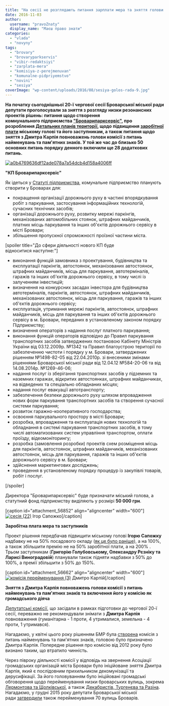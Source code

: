 ```yaml
---
title: "На сесії не розглядають питання зарплати мера та зняття голови \"декомунізаційної\" комісії"
date: 2016-11-03
author: 
  username: "pravoZnaty"
  display_name: "Маєш право знати"
categories: 
  - "vlada"
  - "novyny"
tags: 
  - "brovary"
  - "brovaryparkservis"
  - "vibir-redaktsiyi"
  - "zarplata-mera"
  - "komisiya-z-perejmenuvan"
  - "komunalne-pidpriyemstvo"
  - "novini"
  - "sesiya"
coverImage: "wp-content/uploads/2016/08/sesiya-golos-rada-9.jpg"
---
```


**На початку сьогоднішньої 20-ї чергової сесії Броварської міської ради депутати проголосували за зняття з розгляду низки резонансних проектів рішень: питання щодо створення комнунального підприємства ["Броварипарксервіс"](http://brovary-rada.gov.ua/documents/24536.html), про розроблення [Детальних планів території](http://brovary-rada.gov.ua/documents/24565.html), щодо підвищення [заробітної плати](http://brovary-rada.gov.ua/documents/24562.html) міському голові та його заступникам, а також питання щодо зняття з Дмитра Карпія повноважень голови комісії з питань найменувань та пам'ятних знаків. У той же час до близько 50 основних питань порядку денного включили ще 28 додаткових питань.**

[![a0b4769636df12ade078a7a54dcb4d158a4006ff](https://mpz.brovary.org/wp-content/uploads/2016/11/a0b4769636df12ade078a7a54dcb4d158a4006ff.jpg)](https://mpz.brovary.org/wp-content/uploads/2016/11/a0b4769636df12ade078a7a54dcb4d158a4006ff.jpg)

**"КП Броварипарксервіс"**

Як ідеться у [Статуті підприємства](https://onedrive.live.com/redir?resid=76CC13A1B9E773BD!800&authkey=!ACqJYw_5ssxtRdM&ithint=file%2cdocx), комунальне підприємство планують створити у Броварах для:

- покращення організації дорожнього руху в частині впорядкування робіт з паркування, застосування інформаційних технологій, сучасних технічних засобів;
- організації дорожнього руху, розвитку мережі паркінгів, механізованих автомобільних стоянок, штрафних майданчиків, платних місць паркування та інших об'єктів дорожнього сервісу в місті Бровари;
- збільшення пропускної спроможності проїзної частини міста.

\[spoiler title="До сфери діяльності нового КП буде відноситися наступне:"\]

- виконання функцій замовника з проектування, будівництва та експлуатації паркінгів, автостоянок, механізованих автостоянок, штрафних майданчиків, місць для паркування, автотерміналів, гаражів та інших об'єктів дорожнього сервісу, в тому числі із залученням інвестицій;
- визначення на конкурсних засадах інвестора для будівництва автотерміналів, паркінгів, автостоянок, штрафних майданчиків, механізованих автостоянок, місць для паркування, гаражів та інших об'єктів дорожнього сервісу;
- експлуатація, утримання мережі паркінгів, автостоянок, штрафних майданчиків, місць для паркування та інших об'єктів дорожнього сервісу в м. Бровари, переданих в установленому законом порядку Підприємству;
- визначення операторів з надання послуг платного паркування;
- виконання функцій операторів відповідно до Правил паркування транспортних засобів затверджених постановою Кабінету Міністрів України від 03.12.2009р. №1342 та Правил благоустрою території по забезпеченню чистоти і порядку у м. Бровари, затверджених рішенням №1498-82-05 від 22.04.2010р. зі внесеними змінами рішеннями Броварської міської ради від 12.04.12 №584-20-06 та від 14.08.2014р. №1269-46-06;
- надання послуг із зберігання транспортних засобів у підземних та наземних гаражах, відкритих автостоянках, штрафних майданчиках, на відведених та спеціально обладнаних місцях;
- надання послуг евакуації автотранспорту;
- забезпечення безпеки дорожнього руху шляхом впровадження нових форм паркування транспортних засобів та створення сучасної системи паркування;
- розвиток гаражно-кооперативного господарства;
- освоєння паркувального простору в місті Бровари;
- розробка, впровадження та експлуатація нових технологій та обладнання в системі паркування транспортних засобів, в тому числі автоматизованих систем управління транспортом, оплати проїзду, відеомоніторингу;
- розробка (замовлення розробки) проектів схем розміщення місць для паркінгів, автостоянок, штрафних майданчиків, механізованих автостоянок, місць для паркування, гаражів та інших об'єктів дорожнього сервісу в м. Бровари;
- здійснення маркетингових досліджень;
- проведення в установленому порядку процедур із закупівлі товарів, робіт і послуг.

\[/spoiler\]

Директора "Броварипарксервіс" буде призначати міський голова, а статутний фонд підприємству виділяють у розмірі **50 000 грн**.

\[caption id="attachment\_56852" align="aligncenter" width="600"\][![сесія (22)](https://mpz.brovary.org/wp-content/uploads/2016/06/sesiya-22.jpg)](https://mpz.brovary.org/wp-content/uploads/2016/06/sesiya-22.jpg) Ігор Сапожко\[/caption\]

**Заробітна плата мера та заступників**

Проект рішення передбачав підвищити міському голові **Ігорю Сапожку** надбавку не на 50% посадового окладу ([як це було раніше](http://docs.brovary.org/p34780/22.02.2016/121-08-07)), а на 100%, а також збільшити премію не на 50% заробітної плати, а на 200% . Трьом заступникам (**Григорію Голубовському, Олександру Рєзніку та Ларисі Виноградовій**) планували також підняти надбавки з 50% до 100%, а премії збільшити з 50% до 150%.

\[caption id="attachment\_56662" align="aligncenter" width="600"\][![комісія перейменування (3)](https://mpz.brovary.org/wp-content/uploads/2016/05/komisiya-perejmenuvannya-3.jpg)](https://mpz.brovary.org/wp-content/uploads/2016/05/komisiya-perejmenuvannya-3.jpg) Дмитро Карпій\[/caption\]

**Зняття з Дмитра Карпія повноважень голови комісії з питань найменувань та пам'ятних знаків та включення його у комісію як громадського діяча**

[Депутатські комісії](https://mpz.brovary.org/anons-oprylyudneno-grafik-zasidan-postijnyh-deputatskyh-komisij-v-ramkah-19-yi-sesiyi/), що засідали в рамках підготовки до чергової 20-ї сесії, переважно не рекомендували знімати з **Дмитра Карпія** повноваження (гуманітарна - 1 проти, 4 утрималися, земельна - 4 проти, 1 утримався).

Нагадаємо, у квітні цього року рішенням БМР була [створена](http://docs.brovary.org/p35802/21.04.2016/193-13-07) комісія з питань найменувань та пам'ятних знаків, головою було призначено Дмитра Карпія. Попередне рішення про комісію від 2012 року було визнано таким, що втратило чинність.

Через півроку діяльності комісії у відповідь на звернення Асоціації громадських організацій міста Бровари було ініційоване зняття Дмитра Карпія, який є послідовним прихильником декомунізації та дерусифікації. За його головуванням було ініційовані громадські обговорення щодо перейменування низки броварських вулиць, зокрема [Лермонтова та Щолківської](https://mpz.brovary.org/pochalysya-gromadski-obgovorennya-vulytsi-lermontova-ta-shholkivsku-mozhut-perejmenuvaty/), а також [Декабристів, Тургенєва та Разіна](https://mpz.brovary.org/startuvalo-gromadske-obgovorennya-u-brovarah-hochut-perejmenuvaty-try-vulytsi/). Нагадаємо, у грудні 2015 року депутати Броварської міської ради [затвердили](https://mpz.brovary.org/u-brovarah-z-yavylys-vulytsi-na-chest-stepana-bandery-nebesnoyi-sotni-ta-geroyiv-ato/) також перейменування 70 вулиць Броварів.
